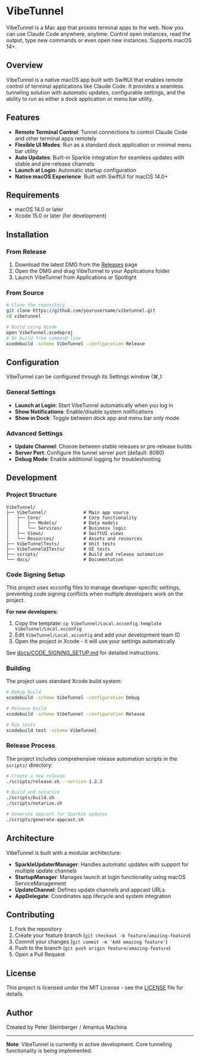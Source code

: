 # VibeTunnel

VibeTunnel is a Mac app that proxies terminal apps to the web. Now you can use Claude Code anywhere, anytime. Control open instances, read the output, type new commands or even open new instances. Supports macOS 14+.

## Overview

VibeTunnel is a native macOS app built with SwiftUI that enables remote control of terminal applications like Claude Code. It provides a seamless tunneling solution with automatic updates, configurable settings, and the ability to run as either a dock application or menu bar utility.

## Features

- **Remote Terminal Control**: Tunnel connections to control Claude Code and other terminal apps remotely
- **Flexible UI Modes**: Run as a standard dock application or minimal menu bar utility
- **Auto Updates**: Built-in Sparkle integration for seamless updates with stable and pre-release channels
- **Launch at Login**: Automatic startup configuration
- **Native macOS Experience**: Built with SwiftUI for macOS 14.0+

## Requirements

- macOS 14.0 or later
- Xcode 15.0 or later (for development)

## Installation

### From Release
1. Download the latest DMG from the [Releases](https://github.com/yourusername/vibetunnel/releases) page
2. Open the DMG and drag VibeTunnel to your Applications folder
3. Launch VibeTunnel from Applications or Spotlight

### From Source
```bash
# Clone the repository
git clone https://github.com/yourusername/vibetunnel.git
cd vibetunnel

# Build using Xcode
open VibeTunnel.xcodeproj
# Or build from command line
xcodebuild -scheme VibeTunnel -configuration Release
```

## Configuration

VibeTunnel can be configured through its Settings window (⌘,):

### General Settings
- **Launch at Login**: Start VibeTunnel automatically when you log in
- **Show Notifications**: Enable/disable system notifications
- **Show in Dock**: Toggle between dock app and menu bar only mode

### Advanced Settings
- **Update Channel**: Choose between stable releases or pre-release builds
- **Server Port**: Configure the tunnel server port (default: 8080)
- **Debug Mode**: Enable additional logging for troubleshooting

## Development

### Project Structure
```
VibeTunnel/
├── VibeTunnel/              # Main app source
│   ├── Core/                # Core functionality
│   │   ├── Models/          # Data models
│   │   └── Services/        # Business logic
│   ├── Views/               # SwiftUI views
│   └── Resources/           # Assets and resources
├── VibeTunnelTests/         # Unit tests
├── VibeTunnelUITests/       # UI tests
├── scripts/                 # Build and release automation
└── docs/                    # Documentation
```

### Code Signing Setup

This project uses xcconfig files to manage developer-specific settings, preventing code signing conflicts when multiple developers work on the project.

**For new developers:**
1. Copy the template: `cp VibeTunnel/Local.xcconfig.template VibeTunnel/Local.xcconfig`
2. Edit `VibeTunnel/Local.xcconfig` and add your development team ID
3. Open the project in Xcode - it will use your settings automatically

See [docs/CODE_SIGNING_SETUP.md](docs/CODE_SIGNING_SETUP.md) for detailed instructions.

### Building

The project uses standard Xcode build system:

```bash
# Debug build
xcodebuild -scheme VibeTunnel -configuration Debug

# Release build
xcodebuild -scheme VibeTunnel -configuration Release

# Run tests
xcodebuild test -scheme VibeTunnel
```

### Release Process

The project includes comprehensive release automation scripts in the `scripts/` directory:

```bash
# Create a new release
./scripts/release.sh --version 1.2.3

# Build and notarize
./scripts/build.sh
./scripts/notarize.sh

# Generate appcast for Sparkle updates
./scripts/generate-appcast.sh
```

## Architecture

VibeTunnel is built with a modular architecture:

- **SparkleUpdaterManager**: Handles automatic updates with support for multiple update channels
- **StartupManager**: Manages launch at login functionality using macOS ServiceManagement
- **UpdateChannel**: Defines update channels and appcast URLs
- **AppDelegate**: Coordinates app lifecycle and system integration

## Contributing

1. Fork the repository
2. Create your feature branch (`git checkout -b feature/amazing-feature`)
3. Commit your changes (`git commit -m 'Add amazing feature'`)
4. Push to the branch (`git push origin feature/amazing-feature`)
5. Open a Pull Request

## License

This project is licensed under the MIT License - see the [LICENSE](LICENSE) file for details.

## Author

Created by Peter Steinberger / Amantus Machina

---

**Note**: VibeTunnel is currently in active development. Core tunneling functionality is being implemented.